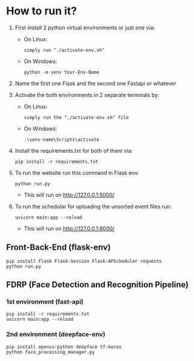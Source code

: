 # How to run it?

1. First install 2 python virtual environments or just one via:

   - On Linux:

     `simply run "./activate-env.sh"`

   - On Windows:

     `python -m venv Your-Env-Name`

2. Name the first one Flask and the second one Fastapi or whatever
3. Activate the both environments in 2 separate terminals by:

   - On Linux:

     `simply run the "./activate-env.sh" file`

   - On Windows:

     `.\venv-name\Scripts\activate`

4. Install the requirements.txt for both of them via:

   `pip install -r requirements.txt`

5. To run the website run this command in Flask env:

   `python run.py`

   - This will run on http://127.0.0.1:5000/

6. To run the schedular for uploading the unsorted event files run:

   `uvicorn main:app --reload`

   - This will run on http://127.0.0.1:8000/



## Front-Back-End (flask-env)
```
pip install Flask Flask-Session Flask-APScheduler requests
python run.py
```
## FDRP (Face Detection and Recognition Pipeline)
### 1st environment (fast-api)
```
pip install -r requirements.txt
uvicorn main:app --reload
```
### 2nd environment (deepface-env)
```
pip install opencv-python deepface tf-keras
python face_processing_manager.py
```
